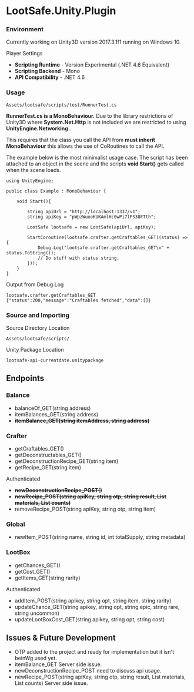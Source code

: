 # LootSafe.Unity.Plugin

### Environment

Currently working on Unity3D version 2017.3.1f1 running on Windows 10.

Player Settings

* **Scripting Runtime** - Version Experimental (.NET 4.6 Equivalent)
* **Scripting Backend** - Mono
* **API Compatibility** - .NET 4.6

### Usage

```
Assets/lootsafe/scripts/test/RunnerTest.cs
```
**RunnerTest.cs is a MonoBehaviour.** Due to the library restrictions of Unity3D where **System.Net.Http** is not included we are restricted to using **UnityEngine.Networking** . 

This requires that the class you call the API from **must inherit MonoBehaviour** this allows the use of CoRoutines to call the API.

The example below is the most minimalist usage case. The script has been attached to an object in the scene and the scripts **void Start()** gets called when the scene loads.

```
using UnityEngine;

public class Example : MonoBehaviour {

	void Start(){
    
        string apiUrl = "http://localhost:1337/v1";
        string apiKey = "pWpzWuxoKUKAmlHc0wPi7lFS38FTth";

        LootSafe lootsafe = new LootSafe(apiUrl, apiKey);

        StartCoroutine(lootsafe.crafter.getCraftables_GET((status) => {
            Debug.Log("lootsafe.crafter.getCraftables_GET\n" + status.ToString());
            // Do stuff with status string.
        }));
    }
}
```

Output from Debug.Log
```
lootsafe.crafter.getCraftables_GET
{"status":200,"message":"Craftables fetched","data":[]}
```

### Source and Importing

Source Directory Location
```
Assets/lootsafe/scripts/
```

Unity Package Location
```
lootsafe-api-currentdate.unitypackage
```

## Endpoints

### Balance

* balanceOf_GET(string address)
* itemBalances_GET(string address)
* **~~itemBalance_GET(string itemAddress, string address)~~**

### Crafter

* getCraftables_GET()
* getDeconstructables_GET()
* getDeconstructionRecipe_GET(string item)
* getRecipe_GET(string item)

Authenticated

* **~~newDeconstructionRecipe_POST()~~**
* **~~newRecipe_POST(string apiKey, string otp, string result, List<string> materials, List<string> counts)~~**
* removeRecipe_POST(string apiKey, string otp, string item)

### Global

* newItem_POST(string name, string id, int totalSupply, string metadata)

### LootBox

* getChances_GET()
* getCost_GET()
* getItems_GET(string rarity)

Authenticated

* addItem_POST(string apikey, string opt, string item, string rarity)
* updateChance_GET(string apikey, string opt, string epic, string rare, string uncommon)
* updateLootBoxCost_GET(string apikey, string opt, string cost)

## Issues & Future Development

* OTP added to the project and ready for implementation but it isn't beinWg used yet.
* itemBalance_GET Server side issue.
* newDeconstructionRecipe_POST need to discuss api usage.
* newRecipe_POST(string apiKey, string otp, string result, List<string> materials, List<string> counts) Server side issue.